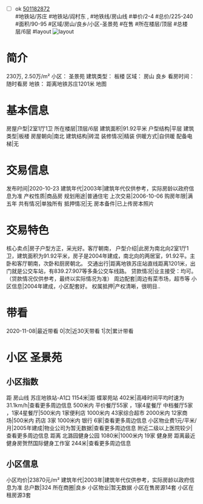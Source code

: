 - [ ] ok [501182872](https://bj.5i5j.com/ershoufang/501182872.html)  
 #地铁站/苏庄 #地铁站/阎村东 ,  #地铁线/房山线
#单价/2-4 #总价/225-240 #面积/90-95   #区域/房山/良乡/小区-圣景苑 #在售 #所在楼层/顶层 #总楼层/6层 #layout 
![layout](http://image2a.5i5j.com/bdir/layout/128379.jpg_P5.jpg) 
# 简介 
 230万,  2.50万/m² 
小区： 圣景苑
建筑类型： 板楼
区域： 房山 良乡
看房时间： 随时看房
地铁： 距离地铁苏庄1201米 地图
# 基本信息 
 房屋户型|2室1厅1卫
所在楼层|顶层/6层
建筑面积|91.92平米
户型结构|平层
建筑类型|板楼
房屋朝向|南北
建筑结构|砖混
装修情况|精装
供暖方式|自供暖
配备电梯|无
# 交易信息 
 发布时间|2020-10-23
建筑年代|2003年|建筑年代仅供参考，实际房龄以政府信息为准
产权性质|商品房
规划用途|普通住宅
上次交易|2006-10-06
购房年限|满五年
共有情况|单独所有
抵押情况|无
房本备件|已上传房本照片
# 交易特色 
 核心卖点|房子户型方正，采光好。客厅朝南，
户型介绍|此房为南北向2室1厅1卫，建筑面积为91.92平米，房子是2004年建成，南北向的两居室，91.92平。主卧和客厅朝南，次卧和厨房朝北。
交通出行|距离地铁苏庄站直线距离1201米，出门就是公交车站，有839.27.907等多条公交车线路。
贷款情况|业主接受：均可。（贷款情况仅供参考，最终以实际情况为准）
周边配套|周边有菜市场，超市等
小区信息|2004年建成，小区配套好。
权属抵押|产权清晰，很明目..
# 带看 
 2020-11-08|最近带看	 0|次|近30天带看	 1|次|累计带看
# 小区 圣景苑
## 小区指数 
 距 房山线 苏庄地铁站-A1口 1154米|距 蝶翠苑站 402米|高峰时间平均时速为31.1km/h|查看更多周边信息
500米内 平价餐厅55家 ，1家4星餐厅
中档餐厅5家 ，1家4星餐厅|500米内 1家便利店
1000米内 43家综合超市
2000米内 12家商场|500米内 药店 3家
1000米内 银行 6家|查看更多周边信息
小区物业费1元/平米/月|2005年建成|物业公司为暂无数据|查看更多周边信息
附近二级以上医院较少|查看更多周边信息
距离 北潞园健身公园 1080米|1000米内 19家 健身房
距离最近健身房贺然国际健身工作室 244米|查看更多周边信息
## 小区信息 
 小区均价|23870元/m²
建筑年代|2003年|建筑年代仅供参考，实际房龄以政府信息为准
总户数|324
所在商圈|良乡
小区物业|暂无数据
小区在售房源14套
小区在租房源3套
